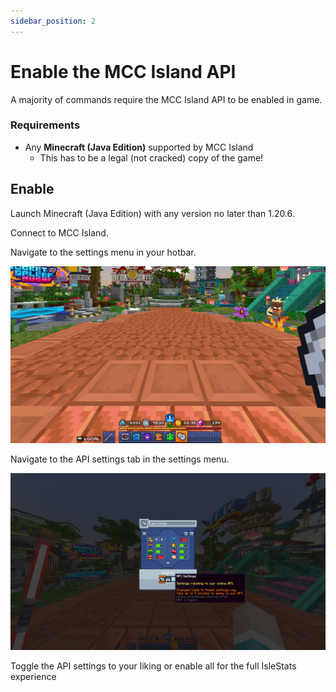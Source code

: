 ```yaml
---
sidebar_position: 2
---
```


# Enable the MCC Island API

A majority of commands require the MCC Island API to be enabled in game.

### Requirements

- Any **Minecraft (Java Edition)** supported by MCC Island
  - This has to be a legal (not cracked) copy of the game!

## Enable

Launch Minecraft (Java Edition) with any version no later than 1.20.6.

Connect to MCC Island.

Navigate to the settings menu in your hotbar.

![hotbar settings](./images/hotbar_settings.png) <!-- TODO: insert image -->

Navigate to the API settings tab in the settings menu.

![api settings](./images/api_settings.png) <!-- TODO: insert image -->

Toggle the API settings to your liking or enable all for the full IsleStats experience
